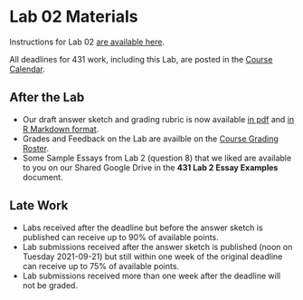 # Lab 02 Materials

Instructions for Lab 02 [are available here](lab02.md).

All deadlines for 431 work, including this Lab, are posted in the [Course Calendar](https://thomaselove.github.io/431/calendar.html).

## After the Lab

- Our draft answer sketch and grading rubric is now available [in pdf](https://github.com/THOMASELOVE/431-2021/blob/main/labs/lab02/sketch/lab02_sketch.pdf) and [in R Markdown format](https://github.com/THOMASELOVE/431-2021/blob/main/labs/lab02/sketch/lab02_sketch.Rmd).
- Grades and Feedback on the Lab are availble on the [Course Grading Roster](https://bit.ly/431-2021-grades).
- Some Sample Essays from Lab 2 (question 8) that we liked are available to you on our Shared Google Drive in the **431 Lab 2 Essay Examples** document.

## Late Work

- Labs received after the deadline but before the answer sketch is published can receive up to 90% of available points.
- Lab submissions received after the answer sketch is published (noon on Tuesday 2021-09-21) but still within one week of the original deadline can receive up to 75% of available points.
- Lab submissions received more than one week after the deadline will not be graded.
